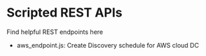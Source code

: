 # Scripted REST APIs
Find helpful REST endpoints here
- aws_endpoint.js: Create Discovery schedule for AWS cloud DC
